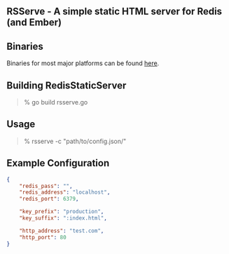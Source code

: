 RSServe - A simple static HTML server for Redis (and Ember)
-

## Binaries
Binaries for most major platforms can be found [here](http://adrianfletcher.org/posts/rsserve-a-simply-static-server).

## Building RedisStaticServer

> % go build rsserve.go

## Usage
> % rsserve -c "path/to/config.json/"

## Example Configuration

```json
{
    "redis_pass": "",
    "redis_address": "localhost",
    "redis_port": 6379,

    "key_prefix": "production",
    "key_suffix": ":index.html",

    "http_address": "test.com",
    "http_port": 80
}
```